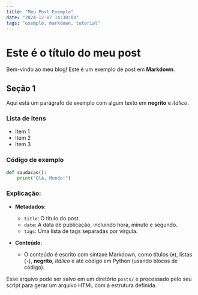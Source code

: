 ```yaml
---
title: "Meu Post Exemplo"
date: "2024-12-07 14:30:00"
tags: "exemplo, markdown, tutorial"
---
```


# Este é o título do meu post

Bem-vindo ao meu blog! Este é um exemplo de post em **Markdown**.

## Seção 1

Aqui está um parágrafo de exemplo com algum texto em **negrito** e *itálico*.

### Lista de itens

- Item 1
- Item 2
- Item 3

### Código de exemplo

```python
def saudacao():
    print("Olá, Mundo!")
```

### Explicação:
- **Metadados**:
  - `title`: O título do post.
  - `date`: A data de publicação, incluindo hora, minuto e segundo.
  - `tags`: Uma lista de tags separadas por vírgula.

- **Conteúdo**:
  - O conteúdo é escrito com sintaxe Markdown, como títulos (`#`), listas (`-`),  **negrito**, *itálico* e até código em Python (usando blocos de código).
  
Esse arquivo pode ser salvo em um diretório `posts/` e processado pelo seu script para gerar um arquivo HTML com a estrutura definida.
